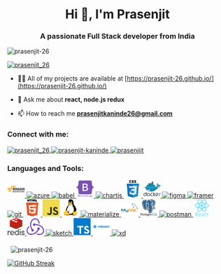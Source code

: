 <h1 align="center">Hi 👋, I'm Prasenjit</h1>
<h3 align="center">A passionate Full Stack developer from India</h3>
<p align="left">
	<img src="https://komarev.com/ghpvc/?username=prasenjit-26&label=Profile%20views&color=0e75b6&style=flat" alt="prasenjit-26" />
</p>
<p align="left">
	<a href="https://twitter.com/prasenjit_26" target="blank">
		<img src="https://img.shields.io/twitter/follow/prasenjit_26?logo=twitter&style=for-the-badge" alt="prasenjit_26" />
	</a>
</p>

- 👨‍💻 All of my projects are available at [https://prasenjit-26.github.io/](https://prasenjit-26.github.io/)

- 💬 Ask me about **react, node.js redux**

- 📫 How to reach me **prasenjitkaninde26@gmail.com**


<h3 align="left">Connect with me:</h3>
<p align="left">
	<a href="https://twitter.com/prasenjit_26" target="blank">
		<img align="center" src="https://cdn.exclaimer.com/Handbook%20Images/twitter-icon_32x32.png" alt="prasenjit_26" height="32" width="32" />
	</a>
	<a href="https://linkedin.com/in/prasenjit-kaninde" target="blank">
		<img align="center" src="https://cdn.exclaimer.com/Handbook%20Images/linkedin-icon_32x32.png" alt="prasenjit-kaninde" height="32" width="32" />
	</a>
	<a href="https://instagram.com/prasenjiit" target="blank">
		<img align="center" src="https://cdn.exclaimer.com/Handbook%20Images/instagram-icon_32x32.png" alt="prasenjiit" height="32" width="32" />
	</a>
</p>
<h3 align="left">Languages and Tools:</h3>
<p align="left">
	<a href="https://aws.amazon.com" target="_blank">
		<img src="https://raw.githubusercontent.com/devicons/devicon/master/icons/amazonwebservices/amazonwebservices-original-wordmark.svg" alt="aws" width="40" height="40"/>
	</a>
	<a href="https://azure.microsoft.com/en-in/" target="_blank">
		<img src="https://www.vectorlogo.zone/logos/microsoft_azure/microsoft_azure-icon.svg" alt="azure" width="40" height="40"/>
	</a>
	<a href="https://babeljs.io/" target="_blank">
		<img src="https://www.vectorlogo.zone/logos/babeljs/babeljs-icon.svg" alt="babel" width="40" height="40"/>
	</a>
	<a href="https://getbootstrap.com" target="_blank">
		<img src="https://raw.githubusercontent.com/devicons/devicon/master/icons/bootstrap/bootstrap-plain-wordmark.svg" alt="bootstrap" width="40" height="40"/>
	</a>
	<a href="https://www.chartjs.org" target="_blank">
		<img src="https://www.chartjs.org/media/logo-title.svg" alt="chartjs" width="40" height="40"/>
	</a>
	<a href="https://www.w3schools.com/css/" target="_blank">
		<img src="https://raw.githubusercontent.com/devicons/devicon/master/icons/css3/css3-original-wordmark.svg" alt="css3" width="40" height="40"/>
	</a>
	<a href="https://www.docker.com/" target="_blank">
		<img src="https://raw.githubusercontent.com/devicons/devicon/master/icons/docker/docker-original-wordmark.svg" alt="docker" width="40" height="40"/>
	</a>
	<a href="https://www.figma.com/" target="_blank">
		<img src="https://www.vectorlogo.zone/logos/figma/figma-icon.svg" alt="figma" width="40" height="40"/>
	</a>
	<a href="https://www.framer.com/" target="_blank">
		<img src="https://www.vectorlogo.zone/logos/framer/framer-icon.svg" alt="framer" width="40" height="40"/>
	</a>
	<a href="https://git-scm.com/" target="_blank">
		<img src="https://www.vectorlogo.zone/logos/git-scm/git-scm-icon.svg" alt="git" width="40" height="40"/>
	</a>
	<a href="https://www.w3.org/html/" target="_blank">
		<img src="https://raw.githubusercontent.com/devicons/devicon/master/icons/html5/html5-original-wordmark.svg" alt="html5" width="40" height="40"/>
	</a>
	<a href="https://developer.mozilla.org/en-US/docs/Web/JavaScript" target="_blank">
		<img src="https://raw.githubusercontent.com/devicons/devicon/master/icons/javascript/javascript-original.svg" alt="javascript" width="40" height="40"/>
	</a>
	<a href="https://www.linux.org/" target="_blank">
		<img src="https://raw.githubusercontent.com/devicons/devicon/master/icons/linux/linux-original.svg" alt="linux" width="40" height="40"/>
	</a>
	<a href="https://materializecss.com/" target="_blank">
		<img src="https://raw.githubusercontent.com/prplx/svg-logos/5585531d45d294869c4eaab4d7cf2e9c167710a9/svg/materialize.svg" alt="materialize" width="40" height="40"/>
	</a>
	<a href="https://www.mysql.com/" target="_blank">
		<img src="https://raw.githubusercontent.com/devicons/devicon/master/icons/mysql/mysql-original-wordmark.svg" alt="mysql" width="40" height="40"/>
	</a>
	<a href="https://www.postgresql.org" target="_blank">
		<img src="https://raw.githubusercontent.com/devicons/devicon/master/icons/postgresql/postgresql-original-wordmark.svg" alt="postgresql" width="40" height="40"/>
	</a>
	<a href="https://postman.com" target="_blank">
		<img src="https://www.vectorlogo.zone/logos/getpostman/getpostman-icon.svg" alt="postman" width="40" height="40"/>
	</a>
	<a href="https://reactjs.org/" target="_blank">
		<img src="https://raw.githubusercontent.com/devicons/devicon/master/icons/react/react-original-wordmark.svg" alt="react" width="40" height="40"/>
	</a>
	<a href="https://redis.io" target="_blank">
		<img src="https://raw.githubusercontent.com/devicons/devicon/master/icons/redis/redis-original-wordmark.svg" alt="redis" width="40" height="40"/>
	</a>
	<a href="https://redux.js.org" target="_blank">
		<img src="https://raw.githubusercontent.com/devicons/devicon/master/icons/redux/redux-original.svg" alt="redux" width="40" height="40"/>
	</a>
	<a href="https://www.sketch.com/" target="_blank">
		<img src="https://www.vectorlogo.zone/logos/sketchapp/sketchapp-icon.svg" alt="sketch" width="40" height="40"/>
	</a>
	<a href="https://www.typescriptlang.org/" target="_blank">
		<img src="https://raw.githubusercontent.com/devicons/devicon/master/icons/typescript/typescript-original.svg" alt="typescript" width="40" height="40"/>
	</a>
	<a href="https://webpack.js.org" target="_blank">
		<img src="https://raw.githubusercontent.com/devicons/devicon/d00d0969292a6569d45b06d3f350f463a0107b0d/icons/webpack/webpack-original-wordmark.svg" alt="webpack" width="40" height="40"/>
	</a>
	<a href="https://www.adobe.com/products/xd.html" target="_blank">
		<img src="https://cdn.worldvectorlogo.com/logos/adobe-xd.svg" alt="xd" width="40" height="40"/>
	</a>
</p>
<p style="margin-top: 20px;">&nbsp;
	<img align="center" src="https://github-readme-stats.vercel.app/api?username=prasenjit-26&show_icons=true&locale=en&line_height=27&count_private=true&include_all_commits=true" alt="prasenjit-26" />
</p>

[![GitHub Streak](http://github-readme-streak-stats.herokuapp.com?user=prasenjit-26&theme=dark&date_format=M%20j%5B%2C%20Y%5D)](https://git.io/streak-stats)
